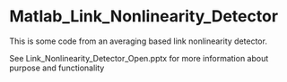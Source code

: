 # Matlab_Link_Nonlinearity_Detector
This is some code from an averaging based link nonlinearity detector.

See Link_Nonlinearity_Detector_Open.pptx for more information about purpose and functionality